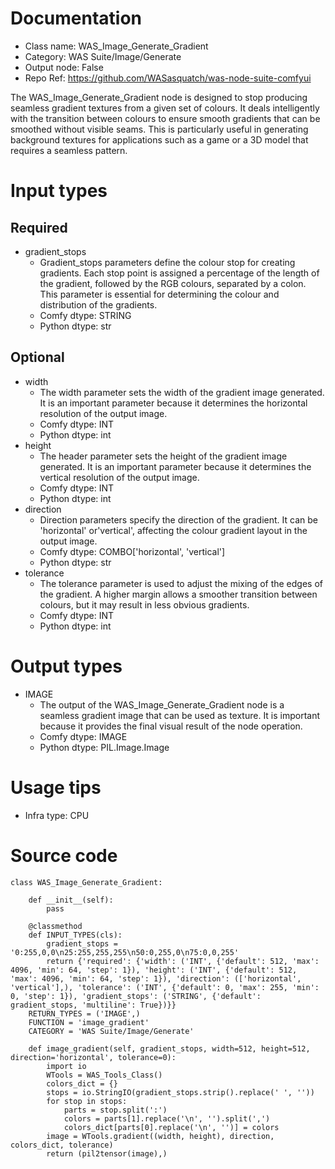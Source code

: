 # Documentation
- Class name: WAS_Image_Generate_Gradient
- Category: WAS Suite/Image/Generate
- Output node: False
- Repo Ref: https://github.com/WASasquatch/was-node-suite-comfyui

The WAS_Image_Generate_Gradient node is designed to stop producing seamless gradient textures from a given set of colours. It deals intelligently with the transition between colours to ensure smooth gradients that can be smoothed without visible seams. This is particularly useful in generating background textures for applications such as a game or a 3D model that requires a seamless pattern.

# Input types
## Required
- gradient_stops
    - Gradient_stops parameters define the colour stop for creating gradients. Each stop point is assigned a percentage of the length of the gradient, followed by the RGB colours, separated by a colon. This parameter is essential for determining the colour and distribution of the gradients.
    - Comfy dtype: STRING
    - Python dtype: str
## Optional
- width
    - The width parameter sets the width of the gradient image generated. It is an important parameter because it determines the horizontal resolution of the output image.
    - Comfy dtype: INT
    - Python dtype: int
- height
    - The header parameter sets the height of the gradient image generated. It is an important parameter because it determines the vertical resolution of the output image.
    - Comfy dtype: INT
    - Python dtype: int
- direction
    - Direction parameters specify the direction of the gradient. It can be 'horizontal' or'vertical', affecting the colour gradient layout in the output image.
    - Comfy dtype: COMBO['horizontal', 'vertical']
    - Python dtype: str
- tolerance
    - The tolerance parameter is used to adjust the mixing of the edges of the gradient. A higher margin allows a smoother transition between colours, but it may result in less obvious gradients.
    - Comfy dtype: INT
    - Python dtype: int

# Output types
- IMAGE
    - The output of the WAS_Image_Generate_Gradient node is a seamless gradient image that can be used as texture. It is important because it provides the final visual result of the node operation.
    - Comfy dtype: IMAGE
    - Python dtype: PIL.Image.Image

# Usage tips
- Infra type: CPU

# Source code
```
class WAS_Image_Generate_Gradient:

    def __init__(self):
        pass

    @classmethod
    def INPUT_TYPES(cls):
        gradient_stops = '0:255,0,0\n25:255,255,255\n50:0,255,0\n75:0,0,255'
        return {'required': {'width': ('INT', {'default': 512, 'max': 4096, 'min': 64, 'step': 1}), 'height': ('INT', {'default': 512, 'max': 4096, 'min': 64, 'step': 1}), 'direction': (['horizontal', 'vertical'],), 'tolerance': ('INT', {'default': 0, 'max': 255, 'min': 0, 'step': 1}), 'gradient_stops': ('STRING', {'default': gradient_stops, 'multiline': True})}}
    RETURN_TYPES = ('IMAGE',)
    FUNCTION = 'image_gradient'
    CATEGORY = 'WAS Suite/Image/Generate'

    def image_gradient(self, gradient_stops, width=512, height=512, direction='horizontal', tolerance=0):
        import io
        WTools = WAS_Tools_Class()
        colors_dict = {}
        stops = io.StringIO(gradient_stops.strip().replace(' ', ''))
        for stop in stops:
            parts = stop.split(':')
            colors = parts[1].replace('\n', '').split(',')
            colors_dict[parts[0].replace('\n', '')] = colors
        image = WTools.gradient((width, height), direction, colors_dict, tolerance)
        return (pil2tensor(image),)
```